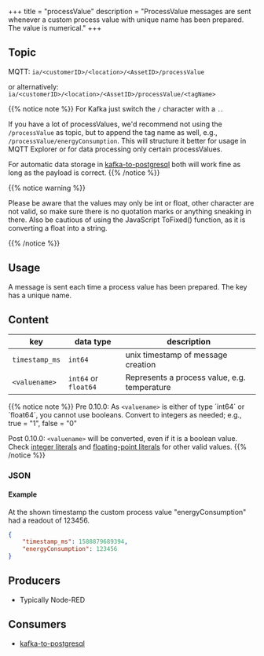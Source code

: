 +++
title = "processValue"
description = "ProcessValue messages are sent whenever a custom process value with unique name has been prepared. The value is numerical."
+++

## Topic

MQTT: ``ia/<customerID>/<location>/<AssetID>/processValue``

or alternatively: ``ia/<customerID>/<location>/<AssetID>/processValue/<tagName>``

{{% notice note %}}
For Kafka just switch the `/` character with a `.`.

If you have a lot of processValues, we'd recommend not using the `/processValue` as topic, but to append the tag name as well, e.g., `/processValue/energyConsumption`. This will structure it better for usage in MQTT Explorer or for data processing only certain processValues. 

For automatic data storage in [kafka-to-postgresql](/docs/architecture/microservices/core/kafka-to-postgresql/) both will work fine as long as the payload is correct.
{{% /notice %}}

{{% notice warning %}}

Please be aware that the values may only be int or float, other character are not valid, so make sure there is no quotation marks or anything
sneaking in there. Also be cautious of using the JavaScript ToFixed() function, as it is converting a float into a string.

{{% /notice %}}

## Usage

A message is sent each time a process value has been prepared. The key has a unique name.

## Content

| key            | data type            | description                                  |
|----------------|----------------------|----------------------------------------------|
| `timestamp_ms` | `int64`              | unix timestamp of message creation           | 
| `<valuename>`  | `int64` or `float64` | Represents a process value, e.g. temperature |



{{% notice note %}}
Pre 0.10.0:
As `<valuename>` is either of type ´int64´ or ´float64´, you cannot use booleans. Convert to integers as needed; e.g., true = "1", false = "0"

Post 0.10.0:
`<valuename>` will be converted, even if it is a boolean value.
Check [integer literals](https://go.dev/ref/spec#Integer_literals) and [floating-point literals](https://go.dev/ref/spec#Floating-point_literals) for other valid values.
{{% /notice %}}

### JSON

#### Example

At the shown timestamp the custom process value "energyConsumption" had a readout of 123456.

```json
{
    "timestamp_ms": 1588879689394, 
    "energyConsumption": 123456
}
```
<!---
#### Schema

```json
{
    "$schema": "http://json-schema.org/draft/2019-09/schema",
    "$id": "https://learn.umh.app/content/docs/architecture/datamodel/messages/scrapCount.json",
    "type": "object",
    "default": {},
    "title": "Root Schema",
    "required": [
        "product_id",
        "time_per_unit_in_seconds"
    ],
    "properties": {
        "product_id": {
          "type": "string",
          "default": "",
          "title": "The product id to be produced"
        },
        "time_per_unit_in_seconds": {
          "type": "number",
          "default": 0.0,
          "minimum": 0,
          "title": "The time it takes to produce one unit of the product"
        }
    },
    "examples": [
        {
            "product_id": "Beierlinger 30x15",
            "time_per_unit_in_seconds": "0.2"
        },
        {
            "product_id": "Test product",
            "time_per_unit_in_seconds": "10"
        }
    ]
}
```
-->

## Producers

- Typically Node-RED

## Consumers

- [kafka-to-postgresql](/docs/architecture/microservices/core/kafka-to-postgresql)
